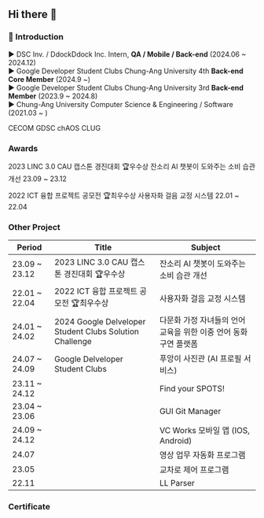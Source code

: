 ## Hi there 👋

### 📌 Introduction
▶️ DSC Inv. / DdockDdock Inc. Intern, **QA / Mobile / Back-end** (2024.06 ~ 2024.12)  
▶️ Google Developer Student Clubs Chung-Ang University 4th **Back-end Core Member** (2024.9 ~)  
▶️ Google Developer Student Clubs Chung-Ang University 3rd **Back-end Member** (2023.9 ~ 2024.8)  
▶️ Chung-Ang University Computer Science & Engineering / Software (2021.03 ~ )

CECOM
GDSC
chAOS
CLUG

### Awards
2023 LINC 3.0 CAU 캡스톤 경진대회 🏆우수상
잔소리 AI 챗봇이 도와주는 소비 습관 개선 
23.09 ~ 23.12

2022 ICT 융합 프로젝트 공모전 🏆최우수상 
사용자화 걸음 교정 시스템 
22.01 ~ 22.04

### Other Project
|Period|Title|Subject|
|------|---|---|
|23.09 ~ 23.12|2023 LINC 3.0 CAU 캡스톤 경진대회 🏆우수상|잔소리 AI 챗봇이 도와주는 소비 습관 개선|
|22.01 ~ 22.04|2022 ICT 융합 프로젝트 공모전 🏆최우수상 |사용자화 걸음 교정 시스템|
|24.01 ~ 24.02|2024 Google Delveloper Student Clubs Solution Challenge|다문화 가정 자녀들의 언어 교육을 위한 이중 언어 동화 구연 플랫폼|
|24.07 ~ 24.09|Google Delveloper Student Clubs|푸앙이 사진관 (AI 프로필 서비스)|
|23.11 ~ 24.12||Find your SPOTS!|
|23.04 ~ 23.06||GUI Git Manager|
|24.09 ~ 24.12||VC Works 모바일 앱 (IOS, Android)|
|24.07||영상 업무 자동화 프로그램|
|23.05||교차로 제어 프로그램|
|22.11||LL Parser|

### Certificate


<!--
**alsrudrl1220/alsrudrl1220** is a ✨ _special_ ✨ repository because its `README.md` (this file) appears on your GitHub profile.

Here are some ideas to get you started:

- 🔭 I’m currently working on ...
- 🌱 I’m currently learning ...
- 👯 I’m looking to collaborate on ...
- 🤔 I’m looking for help with ...
- 💬 Ask me about ...
- 📫 How to reach me: ...
- 😄 Pronouns: ...
- ⚡ Fun fact: ...


[![Top Langs](https://github-readme-stats.vercel.app/api/top-langs/?username=alsrudrl1220)](https://github.com/anuraghazra/github-readme-stats)

-->
